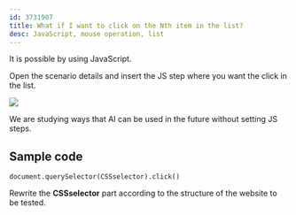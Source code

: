 ```yaml
---
id: 3731907
title: What if I want to click on the Nth item in the list?
desc: JavaScript, mouse operation, list
---
```


It is possible by using JavaScript.

Open the scenario details and insert the JS step where you want the click in the list. <br>

![](https://downloads.intercomcdn.com/i/o/186680935/28685f899f5dd9c682f6d033/_2019-09-25_2.01.22+%283%29.png)

We are studying ways that AI can be used in the future without setting JS steps. <br>

## Sample code

```
document.querySelector(CSSselector).click()
```

Rewrite the **CSSselector** part according to the structure of the website to be tested. <br>
